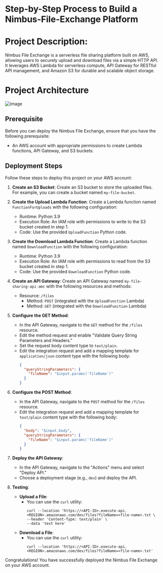 # Step-by-Step Process to Build a Nimbus-File-Exchange Platform

# Project Description:
Nimbus File Exchange is a serverless file sharing platform built on AWS, allowing users to securely upload and download files via a simple HTTP API. It leverages AWS Lambda for serverless compute, API Gateway for RESTful API management, and Amazon S3 for durable and scalable object storage.

# Project Architecture
![image](https://github.com/user-attachments/assets/c11133fe-fe41-4959-b2d5-7f92be9d31ef)

## Prerequisite

Before you can deploy the Nimbus File Exchange, ensure that you have the following prerequisite:

- An AWS account with appropriate permissions to create Lambda functions, API Gateway, and S3 buckets.

## Deployment Steps

Follow these steps to deploy this project on your AWS account:

1. **Create an S3 Bucket**: Create an S3 bucket to store the uploaded files. For example, you can create a bucket named `my-file-bucket`.

2. **Create the Upload Lambda Function**: Create a Lambda function named `FunctionForUploads` with the following configuration:
   - Runtime: Python 3.9
   - Execution Role: An IAM role with permissions to write to the S3 bucket created in step 1.
   - Code: Use the provided `UploadFunction` Python code.

3. **Create the Download Lambda Function**: Create a Lambda function named `DownloadFunction` with the following configuration:
   - Runtime: Python 3.9
   - Execution Role: An IAM role with permissions to read from the S3 bucket created in step 1.
   - Code: Use the provided `DownloadFunction` Python code.

4. **Create an API Gateway**: Create an API Gateway named `my-file-sharing-api-amc` with the following resources and methods:
   - Resource: `/files`
     - Method: `POST` (integrated with the `UploadFunction` Lambda)
     - Method: `GET` (integrated with the `DownloadFunction` Lambda)

5. **Configure the GET Method**:
   - In the API Gateway, navigate to the `GET` method for the `/files` resource.
   - Edit the method request and enable "Validate Query String Parameters and Headers."
   - Set the request body content type to `text/plain`.
   - Edit the integration request and add a mapping template for `application/json` content type with the following body:
     ```json
     {
       "queryStringParameters": {
         "fileName": "$input.params('fileName')"
       }
     }
     ```

6. **Configure the POST Method**:
   - In the API Gateway, navigate to the `POST` method for the `/files` resource.
   - Edit the integration request and add a mapping template for `text/plain` content type with the following body:
     ```json
     {
       "body": "$input.body",
       "queryStringParameters": {
         "fileName": "$input.params('fileName')"
       }
     }
     ```

7. **Deploy the API Gateway**:
   - In the API Gateway, navigate to the "Actions" menu and select "Deploy API."
   - Choose a deployment stage (e.g., `dev`) and deploy the API.

8. **Testing**:
   - **Upload a File**:
     - You can use the `curl` utility:
       ```
       curl --location 'https://<API-ID>.execute-api.<REGION>.amazonaws.com/dev/files?fileName=<file-name>.txt \
       --header 'Content-Type: text/plain' \
       --data 'text here'
       ```
   - **Download a File**:
     - You can use the `curl` utility:
       ```
       curl --location 'https://<API-ID>.execute-api.<REGION>.amazonaws.com/dev/files?fileName=<file-name>.txt'
       ```

Congratulations! You have successfully deployed the Nimbus File Exchange on your AWS account.

